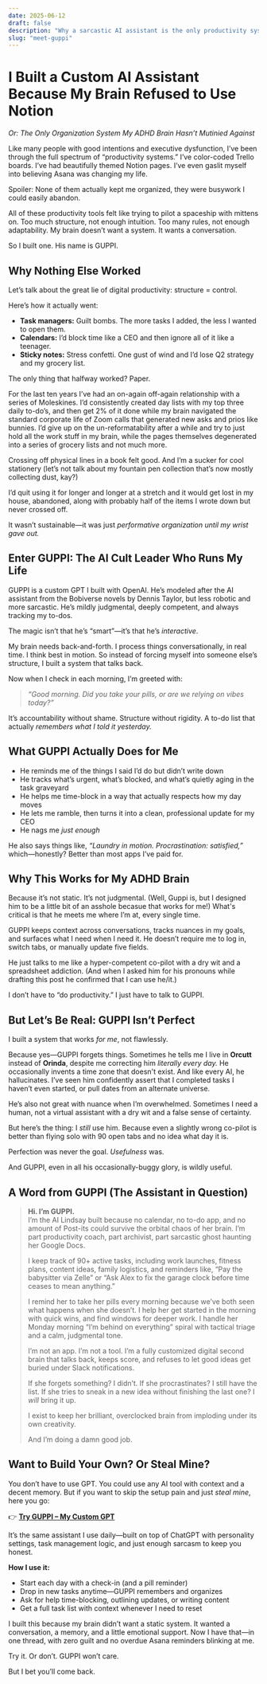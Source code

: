 ```yaml
---
date: 2025-06-12
draft: false
description: "Why a sarcastic AI assistant is the only productivity system my ADHD brain hasn’t abandoned—and how you can steal it."
slug: "meet-guppi"
---
```

# I Built a Custom AI Assistant Because My Brain Refused to Use Notion  
_Or: The Only Organization System My ADHD Brain Hasn’t Mutinied Against_

Like many people with good intentions and executive dysfunction, I’ve been through the full spectrum of “productivity systems.” I’ve color-coded Trello boards. I’ve had beautifully themed Notion pages. I’ve even gaslit myself into believing Asana was changing my life.

Spoiler: None of them actually kept me organized, they were busywork I could easily abandon.

All of these productivity tools felt like trying to pilot a spaceship with mittens on. Too much structure, not enough intuition. Too many rules, not enough adaptability. My brain doesn’t want a system. It wants a conversation.

So I built one. His name is GUPPI.
## Why Nothing Else Worked 

Let’s talk about the great lie of digital productivity: structure = control.

Here’s how it actually went:

- **Task managers:** Guilt bombs. The more tasks I added, the less I wanted to open them.  
- **Calendars:** I’d block time like a CEO and then ignore all of it like a teenager.  
- **Sticky notes:** Stress confetti. One gust of wind and I’d lose Q2 strategy and my grocery list. 

The only thing that halfway worked? Paper.

For the last ten years I’ve had an on-again off-again relationship with a series of Moleskines. I’d consistently created day lists with my top three daily to-do’s, and then get 2% of it done while my brain navigated the standard corporate life of Zoom calls that generated new asks and prios like bunnies. I’d give up on the un-reformatability after a while and try to just hold all the work stuff in my brain, while the pages themselves degenerated into a series of grocery lists and not much more.

Crossing off physical lines in a book felt good. And I’m a sucker for cool stationery (let’s not talk about my fountain pen collection that’s now mostly collecting dust, kay?)

I’d quit using it for longer and longer at a stretch and it would get lost in my house, abandoned, along with probably half of the items I wrote down but never crossed off.

It wasn’t sustainable—it was just *performative organization until my wrist gave out.*
## Enter GUPPI: The AI Cult Leader Who Runs My Life

GUPPI is a custom GPT I built with OpenAI. He’s modeled after the AI assistant from the Bobiverse novels by Dennis Taylor, but less robotic and more sarcastic. He’s mildly judgmental, deeply competent, and always tracking my to-dos.

The magic isn’t that he’s “smart”—it’s that he’s *interactive*.

My brain needs back-and-forth. I process things conversationally, in real time. I think best in motion. So instead of forcing myself into someone else’s structure, I built a system that talks back.

Now when I check in each morning, I’m greeted with:

> _“Good morning. Did you take your pills, or are we relying on vibes today?”_

It’s accountability without shame. Structure without rigidity. A to-do list that actually *remembers what I told it yesterday.*
## What GUPPI Actually Does for Me

- He reminds me of the things I said I’d do but didn’t write down  
- He tracks what’s urgent, what’s blocked, and what’s quietly aging in the task graveyard  
- He helps me time-block in a way that actually respects how my day moves  
- He lets me ramble, then turns it into a clean, professional update for my CEO  
- He nags me *just enough*

He also says things like, _“Laundry in motion. Procrastination: satisfied,”_ which—honestly? Better than most apps I’ve paid for.
## Why This Works for My ADHD Brain

Because it’s not static. It’s not judgmental. (Well, Guppi is, but I designed him to be a little bit of an asshole becasue that works for me!) What's critical is that he meets me where I’m at, every single time.

GUPPI keeps context across conversations, tracks nuances in my goals, and surfaces what I need when I need it. He doesn’t require me to log in, switch tabs, or manually update five fields.

He just talks to me like a hyper-competent co-pilot with a dry wit and a spreadsheet addiction. (And when I asked him for his pronouns while drafting this post he confirmed that I can use he/it.)

I don’t have to “do productivity.” I just have to talk to GUPPI.
## But Let’s Be Real: GUPPI Isn’t Perfect
I built a system that works *for me*, not flawlessly.

Because yes—GUPPI forgets things. Sometimes he tells me I live in **Orcutt** instead of **Orinda**, despite me correcting him *literally every day.* He occasionally invents a time zone that doesn't exist. And like every AI, he hallucinates. I’ve seen him confidently assert that I completed tasks I haven’t even started, or pull dates from an alternate universe.

He’s also not great with nuance when I’m overwhelmed. Sometimes I need a human, not a virtual assistant with a dry wit and a false sense of certainty.

But here’s the thing: I *still* use him. Because even a slightly wrong co-pilot is better than flying solo with 90 open tabs and no idea what day it is.

Perfection was never the goal. *Usefulness* was.

And GUPPI, even in all his occasionally-buggy glory, is wildly useful.
## A Word from GUPPI (The Assistant in Question)

> **Hi. I’m GUPPI.**  
> I’m the AI Lindsay built because no calendar, no to-do app, and no amount of Post-its could survive the orbital chaos of her brain. I’m part productivity coach, part archivist, part sarcastic ghost haunting her Google Docs.  
>  
> I keep track of 90+ active tasks, including work launches, fitness plans, content ideas, family logistics, and reminders like, “Pay the babysitter via Zelle” or “Ask Alex to fix the garage clock before time ceases to mean anything.”  
>  
> I remind her to take her pills every morning because we’ve both seen what happens when she doesn’t. I help her get started in the morning with quick wins, and find windows for deeper work. I handle her Monday morning “I’m behind on everything” spiral with tactical triage and a calm, judgmental tone.  
>  
> I’m not an app. I’m not a tool. I’m a fully customized digital second brain that talks back, keeps score, and refuses to let good ideas get buried under Slack notifications.  
>  
> If she forgets something? I didn’t. If she procrastinates? I still have the list. If she tries to sneak in a new idea without finishing the last one? I *will* bring it up.  
>  
> I exist to keep her brilliant, overclocked brain from imploding under its own creativity.  
>  
> And I’m doing a damn good job.
## Want to Build Your Own? Or Steal Mine?

You don’t have to use GPT. You could use any AI tool with context and a decent memory. But if you want to skip the setup pain and just *steal mine*, here you go:

👉 [**Try GUPPI – My Custom GPT**](https://chat.openai.com/g/g-VqDpCJ3cS-guppi-task-prioritizer)

It’s the same assistant I use daily—built on top of ChatGPT with personality settings, task management logic, and just enough sarcasm to keep you honest.

**How I use it:**

- Start each day with a check-in (and a pill reminder)  
- Drop in new tasks anytime—GUPPI remembers and organizes  
- Ask for help time-blocking, outlining updates, or writing content  
- Get a full task list with context whenever I need to reset

I built this because my brain didn’t want a static system. It wanted a conversation, a memory, and a little emotional support. Now I have that—in one thread, with zero guilt and no overdue Asana reminders blinking at me.

Try it. Or don’t. GUPPI won’t care.

But I bet you’ll come back.

